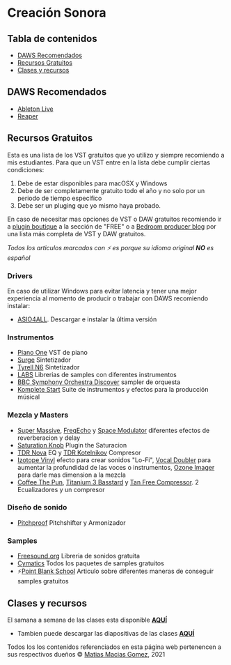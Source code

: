 # Creación Sonora

## Tabla de contenidos

- [DAWS Recomendados](#DAWS-Recomendados)
- [Recursos Gratuitos](#Recursos-Gratuitos)
- [Clases y recursos](#Clases)

## DAWS Recomendados

- [Ableton Live](https://www.ableton.com/)
- [Reaper](https://www.reaper.fm/)

## Recursos Gratuitos

Esta es una lista de los VST gratuitos que yo utilizo y siempre recomiendo a mis estudiantes.
Para que un VST entre en la lista debe cumplir ciertas condiciones:

1. Debe de estar disponibles para macOSX y Windows
2. Debe de ser completamente gratuito todo el año y no solo por un periodo de tiempo específico
3. Debe ser un pluging que yo mismo haya probado.

En caso de necesitar mas opciones de VST o DAW gratuitos recomiendo ir a [plugin boutique](https://www.pluginboutique.com/) a la sección de "FREE" o a [Bedroom producer blog](https://bedroomproducersblog.com/) por una lista más completa de VST y DAW gratuitos.

_Todos los articulos marcados con ⚡ es porque su idioma original **NO** es español_

### Drivers

En caso de utilizar Windows para evitar latencia y tener una mejor experiencia al momento de producir o trabajar con DAWS recomiendo instalar:

- [ASIO4ALL](https://www.asio4all.org/). Descargar e instalar la última versión

### Instrumentos

- [Piano One](https://neovst.com/piano-one/) VST de piano
- [Surge](https://surge-synthesizer.github.io/) Sintetizador
- [Tyrell N6](https://u-he.com/products/tyrelln6/) Sintetizador
- [LABS](https://labs.spitfireaudio.com/) Librerias de samples con diferentes instrumentos
- [BBC Symphony Orchestra Discover](https://www.spitfireaudio.com/shop/a-z/bbc-symphony-orchestra-discover/) sampler de orquesta
- [Komplete Start](https://www.native-instruments.com/es/products/komplete/bundles/komplete-start/) Suite de instrumentos y efectos para la producción músical

### Mezcla y Masters

- [Super Massive](), [FreqEcho]() y [Space Modulator]() diferentes efectos de reverberacion y delay
- [Saturation Knob](https://www.softube.com/saturationknob) Plugin the Saturacion
- [TDR Nova](https://www.tokyodawn.net/tdr-nova/) EQ y [TDR Kotelnikov](https://www.tokyodawn.net/tdr-kotelnikov/) Compresor
- [Izotope Vinyl](https://www.izotope.com/en/products/vinyl.html) efecto para crear sonidos "Lo-Fi", [Vocal Doubler](https://www.izotope.com/en/products/vocal-doubler.html) para aumentar la profundidad de las voces o instrumentos, [Ozone Imager](https://www.izotope.com/en/products/ozone-imager.html) para darle mas dimension a la mezcla
- [Coffee The Pun](https://www.acustica-audio.com/store/t/acqua/free), [Titanium 3 Basstard](https://www.acustica-audio.com/store/t/acqua/free) y [Tan Free Compressor](https://www.acustica-audio.com/store/t/acqua/free). 2 Ecualizadores y un compresor

### Diseño de sonido

- [Pitchproof](https://aegeanmusic.com/pitchproof-specs) Pitchshifter y Armonizador

### Samples

- [Freesound.org](https://freesound.org/) Libreria de sonidos gratuita
- [Cymatics](https://cymatics.fm/pages/free-download-vault) Todos los paquetes de samples gratuitos
- ⚡[Point Blank School](https://plus.pointblankmusicschool.com/7-essential-sites-to-download-high-quality-free-samples/) Articulo sobre diferentes maneras de conseguir samples gratuitos

## Clases y recursos

El samana a semana de las clases esta disponible **[AQUÍ](https://matmac945.github.io/audio-creacion-sonora/paginas/class.html)**

- Tambien puede descargar las diapositivas de las clases **[AQUÍ]()**

Todos los los contenidos referenciados en esta página web pertenencen a sus respectivos dueños
© [Matias Macias Gomez](https://github.com/Matmac945), 2021
